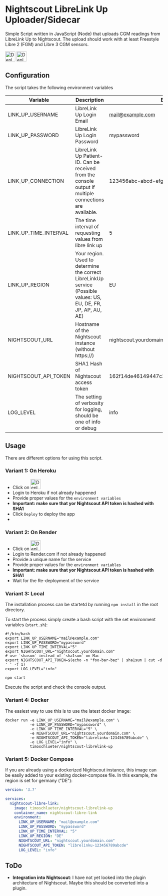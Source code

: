 # Nightscout LibreLink Up Uploader/Sidecar

Simple Script written in JavaScript (Node) that uploads CGM readings from LibreLink Up to Nightscout. The upload should
work with at least Freestyle Libre 2 (FGM) and Libre 3 CGM sensors.

<a href="https://heroku.com/deploy?template=https://github.com/timoschlueter/nightscout-librelink-up"><img src="https://www.herokucdn.com/deploy/button.svg" alt="Deploy to Render" height="32"></a> 
<a href="https://render.com/deploy?repo=https://github.com/timoschlueter/nightscout-librelink-up"><img src="https://render.com/images/deploy-to-render-button.svg" alt="Deploy to Render" height="32"></a>

## Configuration

The script takes the following environment variables

| Variable              | Description                                                                                                      | Example                                  | Required |
|-----------------------|------------------------------------------------------------------------------------------------------------------|------------------------------------------|--------|
| LINK_UP_USERNAME      | LibreLink Up Login Email                                                                                         | mail@example.com                         | X      |
| LINK_UP_PASSWORD      | LibreLink Up Login Password                                                                                      | mypassword                               | X      |
| LINK_UP_CONNECTION    | LibreLink Up Patient-ID. Can be received from the console output if multiple connections are available.          | 123456abc-abcd-efgh-7891def              |        |
| LINK_UP_TIME_INTERVAL | The time interval of requesting values from libre link up                                                        | 5                                        |        |
| LINK_UP_REGION        | Your region. Used to determine the correct LibreLinkUp service (Possible values: US, EU, DE, FR, JP, AP, AU, AE) | EU                                       |        |
| NIGHTSCOUT_URL        | Hostname of the Nightscout instance (without https://)                                                           | nightscout.yourdomain.com                | X      |
| NIGHTSCOUT_API_TOKEN  | SHA1 Hash of Nightscout access token                                                                             | 162f14de46149447c3338a8286223de407e3b2fa | X      |
| LOG_LEVEL             | The setting of verbosity for logging, should be one of info or debug                                             | info                                     | X      |

## Usage

There are different options for using this script.

### Variant 1: On Heroku

- Click on <a href="https://heroku.com/deploy?template=https://github.com/timoschlueter/nightscout-librelink-up"><img src="https://www.herokucdn.com/deploy/button.svg" alt="Deploy to Render" height="32"></a>
- Login to Heroku if not already happened
- Provide proper values for the `environment variables`
- **Important: make sure that yor Nightscout API token is hashed with SHA1**
- Click `Deploy` to deploy the app
- 
### Variant 2: On Render

- Click on <a href="https://render.com/deploy?repo=https://github.com/timoschlueter/nightscout-librelink-up"><img src="https://render.com/images/deploy-to-render-button.svg" alt="Deploy to Render" height="32"></a>
- Login to Render.com if not already happened
- Provide a unique name for the service
- Provide proper values for the `environment variables`
- **Important: make sure that yor Nightscout API token is hashed with SHA1**
- Wait for the Re-deployment of the service

### Variant 3: Local

The installation process can be startetd by running `npm install` in the root directory.

To start the process simply create a bash script with the set environment variables (`start.sh`):

```shell
#!/bin/bash
export LINK_UP_USERNAME="mail@example.com"
export LINK_UP_PASSWORD="mypassword"
export LINK_UP_TIME_INTERVAL="5"
export NIGHTSCOUT_URL="nightscout.yourdomain.com"
# use `shasum` instead of `sha1sum` on Mac
export NIGHTSCOUT_API_TOKEN=$(echo -n "foo-bar-baz" | sha1sum | cut -d ' ' -f 1)
export LOG_LEVEL="info"

npm start
```

Execute the script and check the console output.

### Variant 4: Docker

The easiest way to use this is to use the latest docker image:

```shell
docker run -e LINK_UP_USERNAME="mail@example.com" \
           -e LINK_UP_PASSWORD="mypassword" \
           -e LINK_UP_TIME_INTERVAL="5" \
           -e NIGHTSCOUT_URL="nightscout.yourdomain.com" \
           -e NIGHTSCOUT_API_TOKEN="librelinku-123456789abcde" \
           -e LOG_LEVEL="info" \
           timoschlueter/nightscout-librelink-up
```

### Variant 5: Docker Compose

If you are already using a dockerized Nightscout instance, this image can be easily added to your existing
docker-compose file. In this example, the region is set for germany ("DE"):

```yaml
version: '3.7'

services:
  nightscout-libre-link:
    image: timoschlueter/nightscout-librelink-up
    container_name: nightscout-libre-link
    environment:
      LINK_UP_USERNAME: "mail@example.com"
      LINK_UP_PASSWORD: "mypassword"
      LINK_UP_TIME_INTERVAL: "5"
      LINK_UP_REGION: "DE"
      NIGHTSCOUT_URL: "nightscout.yourdomain.com"
      NIGHTSCOUT_API_TOKEN: "librelinku-123456789abcde"
      LOG_LEVEL: "info"
```

## ToDo

- **Integration into Nightscout**: I have not yet looked into the plugin architecture of Nightscout. Maybe this should
  be converted into a plugin.
